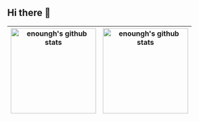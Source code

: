 ## Hi there 👋
|<a href="https://github.com/enoungh"><img height="195" src="https://github-readme-stats.vercel.app/api?username=enoungh" alt="enoungh's github stats" /></a>|<a href="https://github.com/enoungh?tab=repositories"><img height="195" src="https://github-readme-stats.vercel.app/api/top-langs/?username=enoungh&layout=compact" alt="enoungh's github stats" /></a>|
| ------------- | ------------- |

